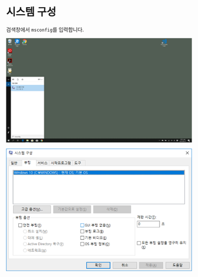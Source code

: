 # 시스템 구성

검색창에서 `msconfig`를 입력합니다.

![msconfig](./img/msconfig_01.png)

![msconfig](./img/msconfig_02.png)
